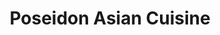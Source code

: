 ---
layout: place
title: "Poseidon Asian Cuisine"
permalink: /pennsylvania/paoli/poseidon-asian-cuisine.html
stateAbbr: PA
stateName: Pennsylvania
cityName: Paoli
place_id: ChIJJStsU1btxokR21LWtcbbEF4
photos:
  - name: >-
      places/ChIJJStsU1btxokR21LWtcbbEF4/photos/AeeoHcKqthcsHOlW545ciSdYoIwY7FDv8v0ttmx7Yms4LoTKj1Tn3ikT_IxT4OpOsBfBt18gRxaNZXfs0EKyoDetszs8LmFIa05Zqy2Wh-PE2PALpjhkbvUcdHrRSmA81QOgJkGnul02AXa40v6Xva-ahjOiFVl_o9eahyQKtdRf-xLLB0is7BppZ25R3laA1f_GJ904HVlrb0v_Mc0apLqOqhBGmgHS4iua2m1Ir_E1wjG6IxJ7cBWFh7BrzflbQr9GxEZQLIVLTtSAVeZqM3iQ4zNngqLoN1T5jdYyACWsC0CHjg
    widthPx: 4032
    heightPx: 3024
    authorAttributions:
      - displayName: Poseidon Asian Cuisine
        uri: https://maps.google.com/maps/contrib/115359225491548321830
        photoUri: >-
          https://lh3.googleusercontent.com/a/ACg8ocK98IfuVOowpULBDX0m4izqUQ35yDRWvOoQhD9UMTnEM-UXhw=s100-p-k-no-mo
    flagContentUri: >-
      https://www.google.com/local/imagery/report/?cb_client=maps_api_places.places_api&image_key=!1e10!2sAF1QipPOpw6Wv_B7Bt6q1ddp53ON49yi-3V2_r_FEsQX&hl=en-US
    googleMapsUri: >-
      https://www.google.com/maps/place//data=!3m4!1e2!3m2!1sAF1QipPOpw6Wv_B7Bt6q1ddp53ON49yi-3V2_r_FEsQX!2e10!4m2!3m1!1s0x89c6ed56536c2b25:0x5e10dbc6b5d652db
  - name: >-
      places/ChIJJStsU1btxokR21LWtcbbEF4/photos/AeeoHcJ934WyBXTrATzWL7TAKBfHRyGD28AWp5m4NWGxeFkEjf0ZvYgkmqjfIF8CaDCGLla66zso8tOLuvlxLHqeEEqYbqxVFP4rybPDFZ8N9Gnl_MbQATithJ3cvhjYi-X1yJ3T9DV0MOwv2faLXov5Wl06B8esPYLR7VhrTgtA37XRm5AcYvSlKSecjZ9Qcc5TbTjsUnMm1vnog_cAIRHv6FriP1MFLi__xPWqe5Iu8rhl0vk6QQJZaZlM0iGeHi3Qjs9cBdgA-NXAccbqCsmU12rSlU7NCBpZn6oSdnA9A9SrsDbTEI1ViV1RqmpcwIS0cipe9HEn3Ke2Bq8zZ4_H2oVmh8yBg8XOM1eGl9x3AAznpP5rt8B33C3f2mac3LjG2wz-vPK-7rQdUWMvGE7axCTCGLFgHuuD4pmnCYeSnLU
    widthPx: 3024
    heightPx: 4032
    authorAttributions:
      - displayName: Noriko Lovasz
        uri: https://maps.google.com/maps/contrib/101747040891531712143
        photoUri: >-
          https://lh3.googleusercontent.com/a/ACg8ocIdQW9Zhpgm-nyPcz38qzkFd6NiH7SZ8BK2s1uZptcQ21dchg=s100-p-k-no-mo
    flagContentUri: >-
      https://www.google.com/local/imagery/report/?cb_client=maps_api_places.places_api&image_key=!1e10!2sCIHM0ogKEICAgMDw54Twaw&hl=en-US
    googleMapsUri: >-
      https://www.google.com/maps/place//data=!3m4!1e2!3m2!1sCIHM0ogKEICAgMDw54Twaw!2e10!4m2!3m1!1s0x89c6ed56536c2b25:0x5e10dbc6b5d652db
  - name: >-
      places/ChIJJStsU1btxokR21LWtcbbEF4/photos/AeeoHcIrzZCMFYlrbeWpFFlgVY1bpU1-IaOxz6UEJ7yLYL9iVZ_IO8xdwY6Jw38Lr7jAgu4T0F_wMI0JO01nYQEql4lCiqR_U7iEF977Z7PQ8ePRAf2ZA83feO74m7lzKb9GlgHOX96EFF5WLqCqOxZuXhNgLd49jt-_q5PaHowvsfDqZu0EwOu7Ls9ttFSJPd9yd_vFQYqh_-jNsHmaqgHk3bKbVnO3Qd-I6Weu3PiphMz4Kj4PS5omsiY36NZ6yxdEg9EFP3x3fz70jEkBkTg7rcIY9Ro6MozxJ1wzkrqxOQFDNQ
    widthPx: 1773
    heightPx: 1773
    authorAttributions:
      - displayName: Poseidon Asian Cuisine
        uri: https://maps.google.com/maps/contrib/115359225491548321830
        photoUri: >-
          https://lh3.googleusercontent.com/a/ACg8ocK98IfuVOowpULBDX0m4izqUQ35yDRWvOoQhD9UMTnEM-UXhw=s100-p-k-no-mo
    flagContentUri: >-
      https://www.google.com/local/imagery/report/?cb_client=maps_api_places.places_api&image_key=!1e10!2sAF1QipM9xzOaQVGHYSfHuhLmzKqfH5rdGJ_dUDy4UzeC&hl=en-US
    googleMapsUri: >-
      https://www.google.com/maps/place//data=!3m4!1e2!3m2!1sAF1QipM9xzOaQVGHYSfHuhLmzKqfH5rdGJ_dUDy4UzeC!2e10!4m2!3m1!1s0x89c6ed56536c2b25:0x5e10dbc6b5d652db
  - name: >-
      places/ChIJJStsU1btxokR21LWtcbbEF4/photos/AeeoHcKMkJ2q2Pvx01h_qQKMmcSywFgZ3MGodF7_vTy-pQM8TUFtKlK0HuL0yHZT5-2Po5J2CGrAQvLepfllnh_rmQCsuUSojABVq4Xg5SI2ju7DAo8IYrhjaeNAVIMfWYgCvUonyZqj5NkkwxKBIf3Gedi5pCdlSmIANT1w3zqtki698CZF-fWuG0_hiH-Hkhe8SDYuZAw3WIS6NNBbXyBNRhLSMFFTtvFj2ZWQ2xJXAcnAZiqDnGukARzJglWcn9DJPBaWEc8ELVSdY--Jl-MJZHQlR9v7UtLUYC_Wz3FaEyJHoguB1z00vvHLuLbges6yKkaTgM2xeSmPC1f9HbV1vGPSvqEaJ_HRlxcdduHVTCgFUrQnxT91krJzxcQCxLDxw8dxN-1EpViGLjaoWuN9Bxwg9299DQus0J846YnI59MAgQ
    widthPx: 3600
    heightPx: 4800
    authorAttributions:
      - displayName: Deborah Foland
        uri: https://maps.google.com/maps/contrib/107876866122731702672
        photoUri: >-
          https://lh3.googleusercontent.com/a-/ALV-UjXS92cQM6VwXIX8KhXtYHpfqjAREA1DcvoE831AM5tBK7k5Qe3a=s100-p-k-no-mo
    flagContentUri: >-
      https://www.google.com/local/imagery/report/?cb_client=maps_api_places.places_api&image_key=!1e10!2sCIHM0ogKEICAgMDw1KvCQg&hl=en-US
    googleMapsUri: >-
      https://www.google.com/maps/place//data=!3m4!1e2!3m2!1sCIHM0ogKEICAgMDw1KvCQg!2e10!4m2!3m1!1s0x89c6ed56536c2b25:0x5e10dbc6b5d652db
  - name: >-
      places/ChIJJStsU1btxokR21LWtcbbEF4/photos/AeeoHcIyhbULeHxtnp01G-Gn08PalpofhvK0jkMb5-Wv2c8gc49ultj9gyF7Zoqo2WvkWAaW8rCzaNJUVbgu7R5IWRwbDV3y8bmcg6svEWUzfTKmlQjyPFOOpUH7Y3rP0eb-1YHvWgxQ4U1J2VYnLIXeRcDm8CZDEB7oHlSnwJqTbRh-zpzuC2z1XqQplymBeuvU7H6yoyedpOgK-Yl1XOJLdbfEPImb7YElB6QnWEZ5Lu4Mcya3CHJsNlsJyg7Gds4orK84Z0UudgAN7Cy3oq0KLo6kJEjjBGOpbkdo39YM3YgxYfBolV50cBEwowj7OYh-yDgturT4hxcwncEXke2OHKExrZlGlE_efbG0doEJXlXHe91os1OLNJ6OOrW6pw64pOGRwWF1zh1qu_DGMXKN0Sn9eBUy2yx39e9V11VKmMnIKm0
    widthPx: 3024
    heightPx: 4032
    authorAttributions:
      - displayName: Noriko Lovasz
        uri: https://maps.google.com/maps/contrib/101747040891531712143
        photoUri: >-
          https://lh3.googleusercontent.com/a/ACg8ocIdQW9Zhpgm-nyPcz38qzkFd6NiH7SZ8BK2s1uZptcQ21dchg=s100-p-k-no-mo
    flagContentUri: >-
      https://www.google.com/local/imagery/report/?cb_client=maps_api_places.places_api&image_key=!1e10!2sCIHM0ogKEICAgMDw54Tw6wE&hl=en-US
    googleMapsUri: >-
      https://www.google.com/maps/place//data=!3m4!1e2!3m2!1sCIHM0ogKEICAgMDw54Tw6wE!2e10!4m2!3m1!1s0x89c6ed56536c2b25:0x5e10dbc6b5d652db
  - name: >-
      places/ChIJJStsU1btxokR21LWtcbbEF4/photos/AeeoHcK5XGItWgJJxsTysUoINDw1WvM8WLA0oI9p4ckBIrgrnu3f3HUpL5EvZywjzFtStXfAkHsxqcT2R3vq553MKfvWeJWZv-beR0maNQOfzcG2qn2Q_xW0uW_d6Bcvpa7_jFoRmyPxwfVGmwUFqnKoyZ8UEcEoeq3GC-kZZO0jYs2TFJ8RnDHQdGjK-HJQzzhlLvLRLiXImV2PXuf01rE1rEGoysAPa7Z7N_H7xDSLK8GMDreWENpRDMeQQKnJf54x66tflm759WuSIvPNpX6ldN0kA1YtGDmxBetgRdNCqRWD_g
    widthPx: 4032
    heightPx: 3024
    authorAttributions:
      - displayName: Poseidon Asian Cuisine
        uri: https://maps.google.com/maps/contrib/115359225491548321830
        photoUri: >-
          https://lh3.googleusercontent.com/a/ACg8ocK98IfuVOowpULBDX0m4izqUQ35yDRWvOoQhD9UMTnEM-UXhw=s100-p-k-no-mo
    flagContentUri: >-
      https://www.google.com/local/imagery/report/?cb_client=maps_api_places.places_api&image_key=!1e10!2sAF1QipO2mUaXT4mfAGlYs02XUrKOxe7vg2kE7FQGxF-L&hl=en-US
    googleMapsUri: >-
      https://www.google.com/maps/place//data=!3m4!1e2!3m2!1sAF1QipO2mUaXT4mfAGlYs02XUrKOxe7vg2kE7FQGxF-L!2e10!4m2!3m1!1s0x89c6ed56536c2b25:0x5e10dbc6b5d652db
  - name: >-
      places/ChIJJStsU1btxokR21LWtcbbEF4/photos/AeeoHcJFSjAevoHlKQjbz5VD60Jmx3WkbLIjEZ-Pfx19_xuAmuc90cENbgPA5_CT-cBET8CjbSOP7t3Z-wFJZFEztrSYxyPF8HSjsu16boyzXvYKSRZUa9dP01uO2SeQb1HYz7oOQdnlGlHcrCEcNT1dJfbQom7LjxxhO34MkaqtryLScSU5yvhTT6OfVmvkBHphMvO-x4fx5WOu4HjWFEglR67SSk4d8XwOKdyBq0b8paoW2p4pUKoaNIhAKs8IIBC_G4H8IWBja5faWFUWqM_JNYUd5kB0RPha704kiKsaeiuRqQ
    widthPx: 2048
    heightPx: 1536
    authorAttributions:
      - displayName: Poseidon Asian Cuisine
        uri: https://maps.google.com/maps/contrib/115359225491548321830
        photoUri: >-
          https://lh3.googleusercontent.com/a/ACg8ocK98IfuVOowpULBDX0m4izqUQ35yDRWvOoQhD9UMTnEM-UXhw=s100-p-k-no-mo
    flagContentUri: >-
      https://www.google.com/local/imagery/report/?cb_client=maps_api_places.places_api&image_key=!1e10!2sAF1QipPkXL1rPicSTGS2Y5czX0nQnie4FLLbP-sD8BO8&hl=en-US
    googleMapsUri: >-
      https://www.google.com/maps/place//data=!3m4!1e2!3m2!1sAF1QipPkXL1rPicSTGS2Y5czX0nQnie4FLLbP-sD8BO8!2e10!4m2!3m1!1s0x89c6ed56536c2b25:0x5e10dbc6b5d652db
  - name: >-
      places/ChIJJStsU1btxokR21LWtcbbEF4/photos/AeeoHcI_mqZlfb-04Hwexe6gT3T8zGNK3tOrX0aI4Nn66i_S8HTl_lditr2otqS1ose8i2MaMAgftWm8DOqZ6fX5UQmdNLuJ5Tn2etuSCkwmdK1xk14rgBNMx7f7j2eiSM747oZ86Ts_5W0GV8V0CNXaS2GW8klyu1Lk6-XfB0pWou-n97H9Io3sAygHVchClrlPn99UZB9VU61cbNqBR7qd8UltgFhnXIheRu5ZnbcyM2j1sS6KNjtGTF_NhK-9Itqu4wlV7BY6AOyqwA3B6w6QdTgmLfpi1y4cYmxTwOJ9nz7MPBNX0epXybGGArZ5V_quYBb1JN98Ft0YuRroK7z62eWEVuGTblLYivcW_jdQYMlJfgHbjbJG160o3AJXi-oUlUiLfbDak9DhjDqK-VgpRwsF_d73tEUb0J4Bd_x-7U2S7RvI
    widthPx: 4032
    heightPx: 3024
    authorAttributions:
      - displayName: Lily Cernak
        uri: https://maps.google.com/maps/contrib/109653790552043544410
        photoUri: >-
          https://lh3.googleusercontent.com/a-/ALV-UjW-XD3s8QwbIOFXGBZVnniQ7NXEZvRvWcT7pw27TxRE0cr8Oqcu=s100-p-k-no-mo
    flagContentUri: >-
      https://www.google.com/local/imagery/report/?cb_client=maps_api_places.places_api&image_key=!1e10!2sCIHM0ogKEICAgICXmNPw9wE&hl=en-US
    googleMapsUri: >-
      https://www.google.com/maps/place//data=!3m4!1e2!3m2!1sCIHM0ogKEICAgICXmNPw9wE!2e10!4m2!3m1!1s0x89c6ed56536c2b25:0x5e10dbc6b5d652db
  - name: >-
      places/ChIJJStsU1btxokR21LWtcbbEF4/photos/AeeoHcJuk4eq3YrAOab723g2Ra25v-Ls6xzIp_FvRHsCnlxx2iNmfC_y6maOLZGyudILP0aouoH0UKOiYfZMIJG29fk1MtKD3oj9S7yTBKcDwVj7k06xW80_IfAi4-5NvHHY8TH3XSeX9KSJKgy0Hl13UGK1ydgA_rFhyZ5wvLR6fd37CFea49cgs-InO-LhWNZWR4COvJT32dqe1xz6AQ67H6ARl-4T3osy1gQkhuRCIGdoJ0i3dajOSS6VBufuv4tWHWJHbarqjU7eL2RxlvYH7iEfDMPOS7toZNnZ9PEEzI1EGT_1g8O_NPd0NPYnIFsaMbE0WSm8qqAfMKKpwjQoVWuvPo7kTd-l7yMkLNdYNTo2OXIor01veSEN_rMmJ20c-Hl5KgqS1KrIU7YkYiCKLqGkrxa0kW0-C4Qt_a1tRWlTdQat
    widthPx: 1560
    heightPx: 1171
    authorAttributions:
      - displayName: Noriko Lovasz
        uri: https://maps.google.com/maps/contrib/101747040891531712143
        photoUri: >-
          https://lh3.googleusercontent.com/a/ACg8ocIdQW9Zhpgm-nyPcz38qzkFd6NiH7SZ8BK2s1uZptcQ21dchg=s100-p-k-no-mo
    flagContentUri: >-
      https://www.google.com/local/imagery/report/?cb_client=maps_api_places.places_api&image_key=!1e10!2sCIHM0ogKEICAgMDw54TwqwE&hl=en-US
    googleMapsUri: >-
      https://www.google.com/maps/place//data=!3m4!1e2!3m2!1sCIHM0ogKEICAgMDw54TwqwE!2e10!4m2!3m1!1s0x89c6ed56536c2b25:0x5e10dbc6b5d652db
  - name: >-
      places/ChIJJStsU1btxokR21LWtcbbEF4/photos/AeeoHcIvRsQL781b_iFY4Bdq814r2Hhbn35z__Doyerc_JyVgBTVl3DZwV78pRHbuwV1bP4n6bikRSUOMolXpcP_Io_SE5vv8S8w3v6BMtjZfIiyCnyEQSaO-SXVUQ5suMNzFNVhaizX4-ViYp6kj521ZHPqoFNe8BxbeIr3LoxBZsRle17I7v4gNHfzysmLeYDnSrrhyyd0G-MLPennmx76WomPDzWnVaceaMP4JIIIrROL6-bRyD575RzNlF61wwjRZaMljPkZJQGlWCNJIlDctSgklnqR1FIsiVIxc3DP4CRJqEHxzs_CdYQ6UoGNjZASdt8gvX9W_Fndkv4-ix7t6BP7viO-DRoNVm-Gf9tDeG1replpODmx3fpVzSlQoO3gIxqLQRLfFIRSxSh6o2GVveBEu9XPdcsfn7_ZbgE2CYNyBvwX
    widthPx: 4032
    heightPx: 3024
    authorAttributions:
      - displayName: J Schmo (Joe)
        uri: https://maps.google.com/maps/contrib/105618977970637073049
        photoUri: >-
          https://lh3.googleusercontent.com/a-/ALV-UjVOmC-fwy5UX_gp47-hIKYfL1PQzEuV_if4ENciYpCxHOit-CDb8g=s100-p-k-no-mo
    flagContentUri: >-
      https://www.google.com/local/imagery/report/?cb_client=maps_api_places.places_api&image_key=!1e10!2sCIHM0ogKEICAgICvqJid-wE&hl=en-US
    googleMapsUri: >-
      https://www.google.com/maps/place//data=!3m4!1e2!3m2!1sCIHM0ogKEICAgICvqJid-wE!2e10!4m2!3m1!1s0x89c6ed56536c2b25:0x5e10dbc6b5d652db
address: 128 Paoli Pike, Paoli, PA 19301, USA
street: 128 Paoli Pike
city: Paoli
state: PA
zip: '19301'
country: USA
neighborhood: null
latitude: '40.037650'
longitude: '-75.494513'
accessibility_options:
  wheelchairAccessibleParking: true
  wheelchairAccessibleEntrance: true
  wheelchairAccessibleRestroom: true
  wheelchairAccessibleSeating: true
business_status: OPERATIONAL
name: Poseidon Asian Cuisine
google_maps_links:
  directionsUri: >-
    https://www.google.com/maps/dir//''/data=!4m7!4m6!1m1!4e2!1m2!1m1!1s0x89c6ed56536c2b25:0x5e10dbc6b5d652db!3e0
  placeUri: https://maps.google.com/?cid=6778159085693326043
  writeAReviewUri: >-
    https://www.google.com/maps/place//data=!4m3!3m2!1s0x89c6ed56536c2b25:0x5e10dbc6b5d652db!12e1
  reviewsUri: >-
    https://www.google.com/maps/place//data=!4m4!3m3!1s0x89c6ed56536c2b25:0x5e10dbc6b5d652db!9m1!1b1
  photosUri: >-
    https://www.google.com/maps/place//data=!4m3!3m2!1s0x89c6ed56536c2b25:0x5e10dbc6b5d652db!10e5
primary_type: Asian Restaurant
opening_hours:
  regular: null
  current: null
secondary_opening_hours:
  regular:
    weekdayDescriptions: null
    type: null
  current:
    weekdayDescriptions: null
    type: null
phone: (610) 812-3333
price_level: PRICE_LEVEL_MODERATE
price_range: $20 &ndash; $30
rating: '4.8'
rating_count: 529
website: http://poseidonpa.com/
description: null
reviews: null
parking_options: null
payment_options: null
allow_dogs: null
curbside_pickup: null
delivery: null
dine_in: null
good_for_children: null
good_for_groups: null
good_for_sports: null
live_music: null
menu_for_children: null
outdoor_seating: null
reservable: null
restroom: null
serves_beer: null
serves_breakfast: null
serves_brunch: null
serves_cocktails: null
serves_coffee: null
serves_dinner: null
serves_dessert: null
serves_lunch: null
serves_vegetarian_food: null
serves_wine: null
takeout: null

---